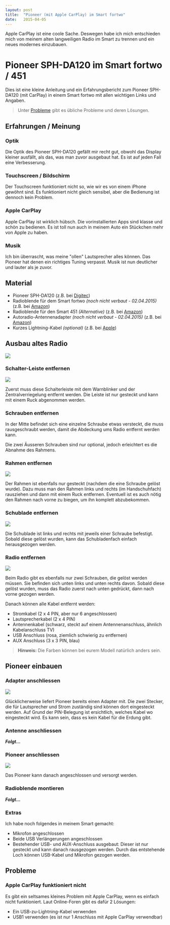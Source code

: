 ```yaml
---
layout: post
title:  "Pioneer (mit Apple CarPlay) im Smart fortwo"
date:   2015-04-05
---
```


<p class="intro"><span class="dropcap">A</span>pple CarPlay ist eine coole Sache. Deswegen habe ich mich entschieden mich von meinem alten langweiligen Radio im Smart zu trennen und ein neues modernes einzubauen.</p>

# Pioneer SPH-DA120 im Smart fortwo / 451

Dies ist eine kleine Anleitung und ein Erfahrungsbericht zum Pioneer SPH-DA120 (mit CarPlay) in einem Smart fortwo mit allen wichtigen Links und Angaben.

> Unter [Probleme](#probleme) gibt es übliche Probleme und deren Lösungen.

## Erfahrungen / Meinung

### Optik

Die Optik des Pioneer SPH-DA120 gefällt mir recht gut, obwohl das Display kleiner ausfällt, als das, was man zuvor ausgebaut hat. Es ist auf jeden Fall eine Verbesserung.

### Touchscreen / Bildschirm

Der Touchscreen funktioniert nicht so, wie wir es von einem iPhone gewöhnt sind. Es funktioniert nicht gleich sensibel, aber die Bedienung ist dennoch kein Problem.

### Apple CarPlay

Apple CarPlay ist wirklich hübsch. Die vorinstallierten Apps sind klasse und schön zu bedienen. Es ist toll nun auch in meinem Auto ein Stückchen mehr von Apple zu haben.

### Musik

Ich bin überrascht, was meine "ollen" Lautsprecher alles können. Das Pioneer hat denen ein richtiges Tuning verpasst. Musik ist nun deutlicher und lauter als je zuvor.

## Material

* Pioneer SPH-DA120 (z.B. bei [Digitec](https://www.digitec.ch/de/s1/product/pioneer-sph-da120-appradio-bluetooth-mechaless-r-usb-r-aux-carplay-autoradio-3227864))
* Radioblende für dem Smart fortwo *(noch nicht verbaut - 02.04.2015)* (z.B. bei [Amazon](http://www.amazon.de/gp/product/B00EZN5MKQ?psc=1&redirect=true&ref_=oh_aui_detailpage_o00_s00))
* Radioblende für den Smart 451 *(Alternative)* (z.B. bei [Amazon](http://www.amazon.de/RADIOBLENDE-Doppel-DIN-Komplettset-Smart-Fortwo/dp/B0018RQARG/ref=sr_1_4?ie=UTF8&qid=1428052411&sr=8-4&keywords=radioblende+smart+451))
* Autoradio-Antennenadapter *(noch nicht verbaut - 02.04.2015)* (z.B. bei [Amazon](http://www.amazon.de/gp/product/B000M730VM?psc=1&redirect=true&ref_=oh_aui_detailpage_o01_s00))
* Kurzes Lightning-Kabel *(optional)* (z.B. bei [Apple](http://store.apple.com/ch-de/product/ME291ZM/A/lightning-auf-usb-kabel?fnode=3a)) 

## Ausbau altes Radio

![](http://i.imgur.com/2Cvjv9z.jpg)

### Schalter-Leiste entfernen

![](http://i.imgur.com/cXho0OT.jpg)

Zuerst muss diese Schalterleiste mit dem Warnblinker und der Zentralverriegelung entfernt werden. Die Leiste ist nur gesteckt und kann mit einem Ruck abgenommen werden.

### Schrauben entfernen

In der Mitte befindet sich eine einzelne Schraube etwas versteckt, die muss rausgeschraubt werden, damit die Abdeckung ums Radio entfernt werden kann.

Die zwei Äusseren Schrauben sind nur optional, jedoch erleichtert es die Abnahme des Rahmens.

### Rahmen entfernen

![](http://i.imgur.com/rz5ftRD.jpg)

Der Rahmen ist ebenfalls nur gesteckt (nachdem die eine Schraube gelöst wurde). Dazu muss man den Rahmen links und rechts (im Handschuhfach) rausziehen und dann mit einem Ruck entfernen. Eventuell ist es auch nötig den Rahmen nach vorne zu biegen, um ihn komplett abzubekommen.

### Schublade entfernen

![](http://i.imgur.com/H36c7zp.jpg)

Die Schublade ist links und rechts mit jeweils einer Schraube befestigt. Sobald diese gelöst wurden, kann das Schubladenfach einfach herausgezogen werden.

### Radio entfernen

![](http://i.imgur.com/QEjZeWU.jpg)

Beim Radio gibt es ebenfalls nur zwei Schrauben, die gelöst werden müssen. Sie befinden sich unten links und unten rechts davon. Sobald diese gelöst wurden, muss das Radio zuerst nach unten gedrückt, dann nach vorne gezogen werden.

Danach können alle Kabel entfernt werden:

* Stromkabel (2 x 4 PIN, aber nur 6 angeschlossen)
* Lautsprecherkabel (2 x 4 PIN)
* Antennenkabel (schwarz, steckt auf einem Antennenanschluss, ähnlich Kabelanschluss TV)
* USB Anschluss (rosa, ziemlich schwierig zu entfernen)
* AUX Anschluss (3 x 3 PIN, blau)

> **Hinweis:** Die Farben können bei eurem Modell natürlich anders sein.

## Pioneer einbauen

### Adapter anschliessen

![](http://i.imgur.com/IZbRvtp.jpg)

Glücklicherweise liefert Pioneer bereits einen Adapter mit. Die zwei Stecker, die für Lautsprecher und Strom zuständig sind können dort eingesteckt werden. Auf Grund der PIN-Belegung ist ersichtlich, welches Kabel wo eingesteckt wird. Es kann sein, dass es kein Kabel für die Erdung gibt.

### Antenne anschliessen

***Folgt...***

### Pioneer anschliessen

![](http://i.imgur.com/fo3CWan.jpg)

Das Pioneer kann danach angeschlossen und versorgt werden.

### Radioblende montieren

***Folgt...***

### Extras

Ich habe noch folgendes in meinem Smart gemacht:

* Mikrofon angeschlossen
* Beide USB Verlängerungen angeschlossen
* Bestehender USB- und AUX-Anschluss ausgebaut: Dieser ist nur gesteckt und kann danach rausgezogen werden. Durch das entstehende Loch können USB-Kabel und Mikrofon gezogen werden.

## Probleme

### Apple CarPlay funktioniert nicht

Es gibt ein seltsames kleines Problem mit Apple CarPlay, wenn es einfach nicht funktioniert. Laut Online-Foren gibt es dafür 2 Lösungen:

* Ein USB-zu-Lightning-Kabel verwenden
* USB1 verwenden (es ist nur 1 Anschluss mit Apple CarPlay verwendbar)